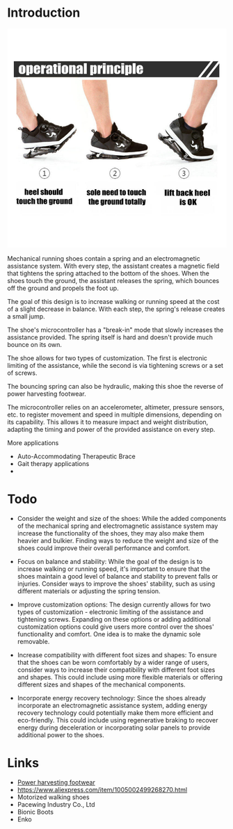 # Introduction


![Bouncing running shoes](resources/bouncing-shoes.jpg  )

Mechanical running shoes contain a spring and an electromagnetic assistance system. With every step, the assistant creates a magnetic field that tightens the spring attached to the bottom of the shoes. When the shoes touch the ground, the assistant releases the spring, which bounces off the ground and propels the foot up.

The goal of this design is to increase walking or running speed at the cost of a slight decrease in balance. With each step, the spring's release creates a small jump.

The shoe's microcontroller has a "break-in" mode that slowly increases the assistance provided. The spring itself is hard and doesn't provide much bounce on its own.

The shoe allows for two types of customization. The first is electronic limiting of the assistance, while the second is via tightening screws or a set of screws.

The bouncing spring can also be hydraulic, making this shoe the reverse of power harvesting footwear.

The microcontroller relies on an accelerometer, altimeter, pressure sensors, etc. to register movement and speed in multiple dimensions, depending on its capability. This allows it to measure impact and weight distribution, adapting the timing and power of the provided assistance on every step.


More applications

*  Auto-Accommodating Therapeutic Brace
*  Gait therapy applications
*  


# Todo

* Consider the weight and size of the shoes: While the added components of the mechanical spring and electromagnetic assistance system may increase the functionality of the shoes, they may also make them heavier and bulkier. Finding ways to reduce the weight and size of the shoes could improve their overall performance and comfort.

* Focus on balance and stability: While the goal of the design is to increase walking or running speed, it's important to ensure that the shoes maintain a good level of balance and stability to prevent falls or injuries. Consider ways to improve the shoes' stability, such as using different materials or adjusting the spring tension.

* Improve customization options: The design currently allows for two types of customization - electronic limiting of the assistance and tightening screws. Expanding on these options or adding additional customization options could give users more control over the shoes' functionality and comfort. One idea is to make the dynamic sole removable.

* Increase compatibility with different foot sizes and shapes: To ensure that the shoes can be worn comfortably by a wider range of users, consider ways to increase their compatibility with different foot sizes and shapes. This could include using more flexible materials or offering different sizes and shapes of the mechanical components.

* Incorporate energy recovery technology: Since the shoes already incorporate an electromagnetic assistance system, adding energy recovery technology could potentially make them more efficient and eco-friendly. This could include using regenerative braking to recover energy during deceleration or incorporating solar panels to provide additional power to the shoes.

# Links 

* [Power harvesting footwear](https://www.frontiersin.org/articles/10.3389/fmats.2019.00221/full)
* https://www.aliexpress.com/item/1005002499268270.html
* Motorized walking shoes 
* Pacewing Industry Co., Ltd
* Bionic Boots
* Enko
